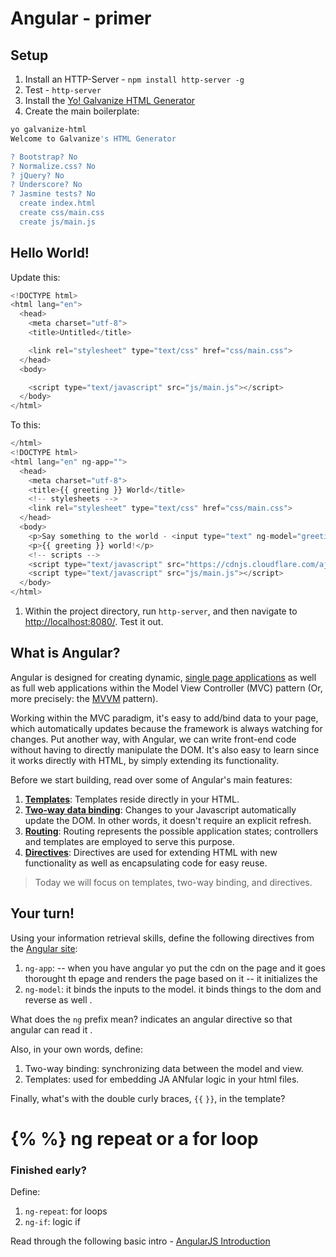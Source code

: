 # Angular - primer

## Setup

1. Install an HTTP-Server - `npm install http-server -g`
1. Test - `http-server`
1. Install the [Yo! Galvanize HTML Generator](https://github.com/gSchool/generator-galvanize-html)
1. Create the main boilerplate:


  ```sh
  yo galvanize-html
  Welcome to Galvanize's HTML Generator

  ? Bootstrap? No
  ? Normalize.css? No
  ? jQuery? No
  ? Underscore? No
  ? Jasmine tests? No
    create index.html
    create css/main.css
    create js/main.js
  ```

## Hello World!

Update this:


```javascript
<!DOCTYPE html>
<html lang="en">
  <head>
    <meta charset="utf-8">
    <title>Untitled</title>

    <link rel="stylesheet" type="text/css" href="css/main.css">
  </head>
  <body>

    <script type="text/javascript" src="js/main.js"></script>
  </body>
</html>
```

To this:

```javascript
</html>
<!DOCTYPE html>
<html lang="en" ng-app="">
  <head>
    <meta charset="utf-8">
    <title>{{ greeting }} World</title>
    <!-- stylesheets -->
    <link rel="stylesheet" type="text/css" href="css/main.css">
  </head>
  <body>
    <p>Say something to the world - <input type="text" ng-model="greeting" ng-init="greeting='Hello, '"></p>
    <p>{{ greeting }} world!</p>
    <!-- scripts -->
    <script type="text/javascript" src="https://cdnjs.cloudflare.com/ajax/libs/angular.js/1.4.4/angular.min.js"></script>
    <script type="text/javascript" src="js/main.js"></script>
  </body>
</html>
```

1. Within the project directory, run `http-server`, and then navigate to [http://localhost:8080/](http://localhost:8080/). Test it out.

## What is Angular?

Angular is designed for creating dynamic, [single page applications](https://en.wikipedia.org/wiki/Single-page_application) as well as full web applications within the Model View Controller (MVC) pattern (Or, more precisely: the [MVVM](http://www.dotnet-tricks.com/Tutorial/designpatterns/2FMM060314-Understanding-MVC,-MVP-and-MVVM-Design-Patterns.html) pattern).

Working within the MVC paradigm, it's easy to add/bind data to your page, which automatically updates because the framework is always watching for changes. Put another way, with Angular, we can write front-end code without having to directly manipulate the DOM. It's also easy to learn since it works directly with HTML, by simply extending its functionality.

Before we start building, read over some of Angular's main features:

1. **[Templates](http://docs.angularjs.org/guide/templates)**: Templates reside directly in your HTML.
2. **[Two-way data binding](http://docs.angularjs.org/guide/databinding)**: Changes to your Javascript automatically update the DOM. In other words, it doesn't require an explicit refresh.
3. **[Routing](http://docs.angularjs.org/api/ngRoute/service/$route)**: Routing represents the possible application states; controllers and templates are employed to serve this purpose.
4. **[Directives](http://docs.angularjs.org/guide/directive)**: Directives are used for extending HTML with new functionality as well as encapsulating code for easy reuse.

> Today we will focus on templates, two-way binding, and directives.

## Your turn!

Using your information retrieval skills, define the following directives from the [Angular site](https://angularjs.org/):

1. `ng-app`:
-- when you have angular yo put the cdn on the page and it goes thorought th epage and renders the page based on it
-- it initializes the
1. `ng-model`:
it binds the inputs to the model. it binds things to the dom and reverse as well .

What does the `ng` prefix mean?
indicates an angular directive so that angular can read it .


Also, in your own words, define:

1. Two-way binding:
synchronizing data between the model and view.
1. Templates:
used for embedding JA ANfular logic in your html files.



Finally, what's with the double curly braces, `{{` `}}`, in the template?
# {% %} ng repeat or a for loop

### Finished early?

Define:

1. `ng-repeat`:
 for loops
1. `ng-if`:
logic if 


Read through the following basic intro - [AngularJS Introduction](http://www.w3schools.com/angular/angular_intro.asp)

